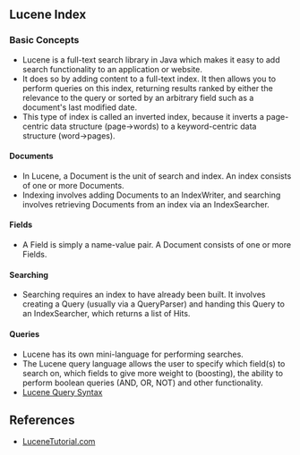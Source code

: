 ## Lucene Index

### Basic Concepts
* Lucene is a full-text search library in Java which makes it easy to add search functionality to an application or website.
* It does so by adding content to a full-text index. It then allows you to perform queries on this index, returning results ranked by either the relevance to the query or sorted by an arbitrary field such as a document's last modified date.
* This type of index is called an inverted index, because it inverts a page-centric data structure (page->words) to a keyword-centric data structure (word->pages).

#### Documents
* In Lucene, a Document is the unit of search and index. An index consists of one or more Documents.
* Indexing involves adding Documents to an IndexWriter, and searching involves retrieving Documents from an index via an IndexSearcher.

#### Fields
* A Field is simply a name-value pair. A Document consists of one or more Fields.

#### Searching
* Searching requires an index to have already been built. It involves creating a Query (usually via a QueryParser) and handing this Query to an IndexSearcher, which returns a list of Hits.

#### Queries
* Lucene has its own mini-language for performing searches. 
* The Lucene query language allows the user to specify which field(s) to search on, which fields to give more weight to (boosting), the ability to perform boolean queries (AND, OR, NOT) and other functionality. 
* [Lucene Query Syntax](http://www.lucenetutorial.com/lucene-query-syntax.html)

## References
* [LuceneTutorial.com](http://www.lucenetutorial.com/basic-concepts.html)
